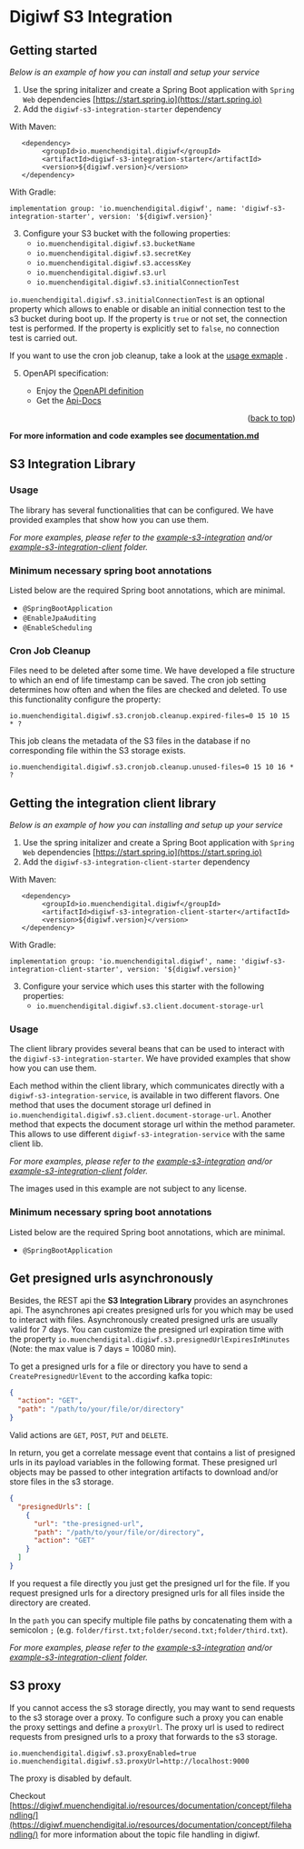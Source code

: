 # Digiwf S3 Integration

## Getting started

_Below is an example of how you can install and setup your service_

1. Use the spring initalizer and create a Spring Boot application with `Spring Web`
   dependencies [https://start.spring.io](https://start.spring.io)
2. Add the `digiwf-s3-integration-starter` dependency

With Maven:

```
   <dependency>
        <groupId>io.muenchendigital.digiwf</groupId>
        <artifactId>digiwf-s3-integration-starter</artifactId>
        <version>${digiwf.version}</version>
   </dependency>
```

With Gradle:

```
implementation group: 'io.muenchendigital.digiwf', name: 'digiwf-s3-integration-starter', version: '${digiwf.version}'
```

3. Configure your S3 bucket with the following properties:
    - `io.muenchendigital.digiwf.s3.bucketName`
    - `io.muenchendigital.digiwf.s3.secretKey`
    - `io.muenchendigital.digiwf.s3.accessKey`
    - `io.muenchendigital.digiwf.s3.url`
    - `io.muenchendigital.digiwf.s3.initialConnectionTest`

`io.muenchendigital.digiwf.s3.initialConnectionTest` is an optional property which allows to enable or disable an
initial connection test to the s3 bucket during boot up.
If the property is `true` or not set, the connection test is performed.
If the property is explicitly set to `false`, no connection test is carried out.

If you want to use the cron job cleanup, take a look at the <a href="#cron-job-cleanup">usage exmaple</a> .

5. OpenAPI specification:

    - Enjoy the [OpenAPI definition](http://localhost:8080/swagger-ui/index.html?configUrl=/v3/api-docs/swagger-config)
    - Get the [Api-Docs](http://localhost:8080/v3/api-docs)

<p align="right">(<a href="#top">back to top</a>)</p>

**For more information and code examples see [documentation.md](documentation.md)**



## S3 Integration Library

### Usage

The library has several functionalities that can be configured. We have provided examples that show how you can use
them.

_For more examples, please refer to
the [example-s3-integration](https://github.com/it-at-m/digiwf-s3-integration/tree/dev/example-s3-integration)
and/or [example-s3-integration-client](https://github.com/it-at-m/digiwf-s3-integration/tree/dev/example-s3-integration-client)
folder._

### Minimum necessary spring boot annotations

Listed below are the required Spring boot annotations, which are minimal.

* `@SpringBootApplication`
* `@EnableJpaAuditing`
* `@EnableScheduling`

### Cron Job Cleanup

Files need to be deleted after some time. We have developed a file structure to which an end of life timestamp can be
saved.
The cron job setting determines how often and when the files are checked and deleted. To use this functionality
configure the property:

``io.muenchendigital.digiwf.s3.cronjob.cleanup.expired-files=0 15 10 15 * ?``

This job cleans the metadata of the S3 files in the database if no corresponding file within the S3 storage exists.

``io.muenchendigital.digiwf.s3.cronjob.cleanup.unused-files=0 15 10 16 * ?``

## Getting the integration client library

_Below is an example of how you can installing and setup up your service_

1. Use the spring initalizer and create a Spring Boot application with `Spring Web`
   dependencies [https://start.spring.io](https://start.spring.io)
2. Add the `digiwf-s3-integration-client-starter` dependency

With Maven:

```
   <dependency>
        <groupId>io.muenchendigital.digiwf</groupId>
        <artifactId>digiwf-s3-integration-client-starter</artifactId>
        <version>${digiwf.version}</version>
   </dependency>
```

With Gradle:

```
implementation group: 'io.muenchendigital.digiwf', name: 'digiwf-s3-integration-client-starter', version: '${digiwf.version}'
```

3. Configure your service which uses this starter with the following properties:
    - `io.muenchendigital.digiwf.s3.client.document-storage-url`

### Usage

The client library provides several beans that can be used to interact with the `digiwf-s3-integration-starter`.
We have provided examples that show how you can use them.

Each method within the client library, which communicates directly with a `digiwf-s3-integration-service`, is available
in two different flavors.
One method that uses the document storage url defined in `io.muenchendigital.digiwf.s3.client.document-storage-url`.
Another method that expects the document storage url within the method parameter.
This allows to use different `digiwf-s3-integration-service` with the same client lib.

_For more examples, please refer to
the [example-s3-integration](https://github.com/it-at-m/digiwf-s3-integration/tree/dev/example-s3-integration)
and/or [example-s3-integration-client](https://github.com/it-at-m/digiwf-s3-integration/tree/dev/example-s3-integration-client)
folder._

The images used in this example are not subject to any license.

### Minimum necessary spring boot annotations

Listed below are the required Spring boot annotations, which are minimal.

* ```@SpringBootApplication```

## Get presigned urls asynchronously

Besides, the REST api the **S3 Integration Library** provides an asynchrones api.
The asynchrones api creates presigned urls for you which may be used to interact with files.
Asynchronously created presigned urls are usually valid for 7 days.
You can customize the presigned url expiration time with the
property `io.muenchendigital.digiwf.s3.presignedUrlExpiresInMinutes` (Note: the max value is 7 days = 10080 min).

To get a presigned urls for a file or directory you have to send a `CreatePresignedUrlEvent` to the according kafka
topic:

```json
{
  "action": "GET",
  "path": "/path/to/your/file/or/directory"
}
```

Valid actions are `GET`, `POST`, `PUT` and `DELETE`.

In return, you get a correlate message event that contains a list of presigned urls in its payload variables in the
following format.
These presigned url objects may be passed to other integration artifacts to download and/or store files in the s3
storage.

```json
{
  "presignedUrls": [
    {
      "url": "the-presigned-url",
      "path": "/path/to/your/file/or/directory",
      "action": "GET"
    }
  ]
}
```

If you request a file directly you just get the presigned url for the file.
If you request presigned urls for a directory presigned urls for all files inside the directory are created.

In the `path` you can specify multiple file paths by concatenating them with a semicolon `;` (e.g. `folder/first.txt;folder/second.txt;folder/third.txt`).

_For more examples, please refer to
the [example-s3-integration](https://github.com/it-at-m/digiwf-s3-integration/tree/dev/example-s3-integration)
and/or [example-s3-integration-client](https://github.com/it-at-m/digiwf-s3-integration/tree/dev/example-s3-integration-client)
folder._

## S3 proxy

If you cannot access the s3 storage directly, you may want to send requests to the s3 storage over a proxy.
To configure such a proxy you can enable the proxy settings and define a `proxyUrl`.
The proxy url is used to redirect requests from presigned urls to a proxy that forwards to the s3 storage.

````properties
io.muenchendigital.digiwf.s3.proxyEnabled=true
io.muenchendigital.digiwf.s3.proxyUrl=http://localhost:9000
````

The proxy is disabled by default.

Checkout [https://digiwf.muenchendigital.io/resources/documentation/concept/filehandling/](https://digiwf.muenchendigital.io/resources/documentation/concept/filehandling/)
for more information about the topic file handling in digiwf.

